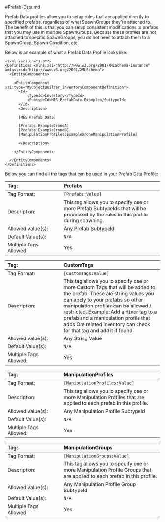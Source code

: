 #Prefab-Data.md

Prefab Data profiles allow you to setup rules that are applied directly to specified prefabs, regardless of what SpawnGroups they're attached to. The benefit of this is that you can setup consistent modifications to prefabs that you may use in multiple SpawnGroups. Because these profiles are not attached to specific SpawnGroups, you do not need to attach them to a SpawnGroup, Spawn Condition, etc.

Below is an example of what a Prefab Data Profile looks like:

```
<?xml version="1.0"?>
<Definitions xmlns:xsi="http://www.w3.org/2001/XMLSchema-instance" xmlns:xsd="http://www.w3.org/2001/XMLSchema">
  <EntityComponents>

    <EntityComponent xsi:type="MyObjectBuilder_InventoryComponentDefinition">
      <Id>
          <TypeId>Inventory</TypeId>
          <SubtypeId>MES-PrefabData-Example</SubtypeId>
      </Id>
      <Description>

      [MES Prefab Data]
      
      [Prefabs:ExampleDroneA]
      [Prefabs:ExampleDroneB]
      [ManipulationProfiles:ExampleDroneManipulationProfile]     
      
      </Description>
      
    </EntityComponent>

  </EntityComponents>
</Definitions>
```

Below you can find all the tags that can be used in your Prefab Data Profile:


<!-- Prefabs -->
|Tag:&nbsp;&nbsp;&nbsp;&nbsp;&nbsp;&nbsp;&nbsp;&nbsp;&nbsp;&nbsp;&nbsp;&nbsp;&nbsp;&nbsp;&nbsp;&nbsp;&nbsp;&nbsp;&nbsp;&nbsp;&nbsp;&nbsp;&nbsp;&nbsp;&nbsp;&nbsp;&nbsp;&nbsp;&nbsp;&nbsp;&nbsp;|Prefabs|
|:----|:----|
|Tag Format:|`[Prefabs:Value]`|
|Description:|This tag allows you to specify one or more Prefab SubtypeIds that will be processed by the rules in this profile during spawning.|
|Allowed Value(s):|Any Prefab SubtypeId|
|Default Value(s):|`N/A`|
|Multiple Tags Allowed:|Yes|

<!-- CustomTags -->
|Tag:&nbsp;&nbsp;&nbsp;&nbsp;&nbsp;&nbsp;&nbsp;&nbsp;&nbsp;&nbsp;&nbsp;&nbsp;&nbsp;&nbsp;&nbsp;&nbsp;&nbsp;&nbsp;&nbsp;&nbsp;&nbsp;&nbsp;&nbsp;&nbsp;&nbsp;&nbsp;&nbsp;&nbsp;&nbsp;&nbsp;&nbsp;|CustomTags|
|:----|:----|
|Tag Format:|`[CustomTags:Value]`|
|Description:|This tag allows you to specify one or more Custom Tags that will be added to the prefab. These are string values you can apply to your prefabs so other manipulation profiles can be allowed / restricted. Example: Add a `Miner` tag to a prefab and a manipulation profile that adds Ore related inventory can check for that tag and add it if found.|
|Allowed Value(s):|Any String Value|
|Default Value(s):|`N/A`|
|Multiple Tags Allowed:|Yes|

<!-- ManipulationProfiles -->
|Tag:&nbsp;&nbsp;&nbsp;&nbsp;&nbsp;&nbsp;&nbsp;&nbsp;&nbsp;&nbsp;&nbsp;&nbsp;&nbsp;&nbsp;&nbsp;&nbsp;&nbsp;&nbsp;&nbsp;&nbsp;&nbsp;&nbsp;&nbsp;&nbsp;&nbsp;&nbsp;&nbsp;&nbsp;&nbsp;&nbsp;&nbsp;|ManipulationProfiles|
|:----|:----|
|Tag Format:|`[ManipulationProfiles:Value]`|
|Description:|This tag allows you to specify one or more Manipulation Profiles that are applied to each prefab in this profile.|
|Allowed Value(s):|Any Manipulation Profile SubtypeId|
|Default Value(s):|`N/A`|
|Multiple Tags Allowed:|Yes|

<!-- ManipulationGroups -->
|Tag:&nbsp;&nbsp;&nbsp;&nbsp;&nbsp;&nbsp;&nbsp;&nbsp;&nbsp;&nbsp;&nbsp;&nbsp;&nbsp;&nbsp;&nbsp;&nbsp;&nbsp;&nbsp;&nbsp;&nbsp;&nbsp;&nbsp;&nbsp;&nbsp;&nbsp;&nbsp;&nbsp;&nbsp;&nbsp;&nbsp;&nbsp;|ManipulationGroups|
|:----|:----|
|Tag Format:|`[ManipulationGroups:Value]`|
|Description:|This tag allows you to specify one or more Manipulation Profile Groups that are applied to each prefab in this profile.|
|Allowed Value(s):|Any Manipulation Profile Group SubtypeId|
|Default Value(s):|`N/A`|
|Multiple Tags Allowed:|Yes|

